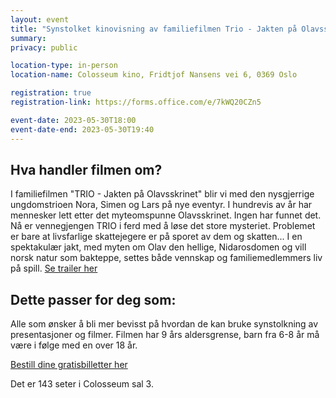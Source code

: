 ```yaml
---
layout: event
title: "Synstolket kinovisning av familiefilmen Trio - Jakten på Olavsskrinet" 
summary: 
privacy: public

location-type: in-person
location-name: Colosseum kino, Fridtjof Nansens vei 6, 0369 Oslo

registration: true
registration-link: https://forms.office.com/e/7kWQ20CZn5

event-date: 2023-05-30T18:00
event-date-end: 2023-05-30T19:40
---
```

## Hva handler filmen om?
I familiefilmen "TRIO - Jakten på Olavsskrinet" blir vi med den nysgjerrige ungdomstrioen Nora, Simen og Lars på nye eventyr. I hundrevis av år har mennesker lett etter det myteomspunne Olavsskrinet. Ingen har funnet det. Nå er vennegjengen TRIO i ferd med å løse det store mysteriet. Problemet er bare at livsfarlige skattejegere er på sporet av dem og skatten... I en spektakulær jakt, med myten om Olav den hellige, Nidarosdomen og vill norsk natur som bakteppe, settes både vennskap og familiemedlemmers liv på spill.
[Se trailer her](https://www.imdb.com/video/vi703707161/?playlistId=tt6404816&ref_=tt_pr_ov_vi)

## Dette passer for deg som:
Alle som ønsker å bli mer bevisst på hvordan de kan bruke synstolkning av presentasjoner og filmer. Filmen har 9 års aldersgrense, barn fra 6-8 år må være i følge med en over 18 år.

[Bestill dine gratisbilletter her](https://www.nfkino.no/showtime/1003/48230)

Det er 143 seter i Colosseum sal 3.
